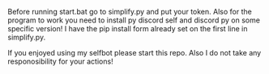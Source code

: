 Before running start.bat go to simplify.py and put your token.
Also for the program to work you need to install py discord self and discord py on some specific version!
I have the pip install form already set on the first line in simplify.py.

If you enjoyed using my selfbot please start this repo. Also I do not take any responosibility for your actions!
